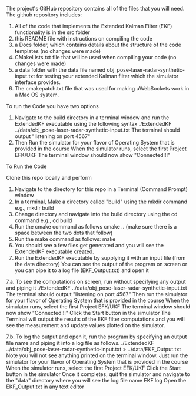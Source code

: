 
The project's GitHub repository contains all of the files that you will need. 
The github repository includes:

1. All of the code that implements the Extended Kalman Filter (EKF) functionality is in the src folder
2. this README file with instructions on compiling the code
3. a Docs folder, which contains details about the structure of the code templates (no changes were made)
4. CMakeLists.txt file that will be used when compiling your code (no changes were made)
5. a data folder with the data file named obj_pose-laser-radar-synthetic-input.txt for testing your extended Kalman filter which the simulator interface provides.
6. The cmakepatch.txt file that was used for making uWebSockets work in a Mac OS system.

To run the Code you have two options
1. Navigate to the build directory in a terminal window and run the ExtendedKF executable using the following syntax
./ExtendedKF ../data/obj_pose-laser-radar-synthetic-input.txt 
The terminal should output "listening on port 4567"
2. Then Run the simulator for your flavor of Operating System that is provided in the course
When the simulator runs, select the first Project EFK/UKF
The terminal window should now show "Connected!!!"

To Run the Code

Clone this repo locally and perform
1. Navigate to the directory for this repo in a Terminal (Command Prompt) window 
2. In a terminal, Make a directory called "build" using the mkdir command e.g., mkdir build
3. Change directory and navigate into the build directory using the cd command e.g., cd build
4. Run the cmake command as follows cmake .. (make sure there is a space between the two dots that follow)
5. Run the make command as follows: make
6. You should see a few files get generated and you will see the ExtendedKF executable created.
7. Run the ExtendedKF executable by supplying it with an input file (from the data directory) 
You can see the output of the program on screen or you can pipe it to a log file (EKF_Output.txt) and open it

7.a. To see the computations on screen, run without specifying any output and piping it
./ExtendedKF ../data/obj_pose-laser-radar-synthetic-input.txt 
The terminal should output "listening on port 4567"
Then run the simulator for your flavor of Operating System that is provided in the course
When the simulator runs, select the first Project EFK/UKF
The terminal window should now show "Connected!!!"
Click the Start button in the simulator
The Terminal will output the results of the EKF filter computations and you will see the measurement and update values plotted on the simulator. 

7.b. To log the output and open it, run the program by specifying an output file name and piping it into a log file as follows.
./ExtendedKF ../data/obj_pose-laser-radar-synthetic-input.txt > ../data/EKF_Output.txt
Note you will not see anything printed on the terminal window.
Just run the simulator for your flavor of Operating System that is provided in the course
When the simulator runs, select the first Project EFK/UKF
Click the Start button in the simulator
Once it completes, quit the simulator and 
navigate to the "data" directory where you will see the log file name EKF.log
Open the EKF_Output.txt in any text editor

